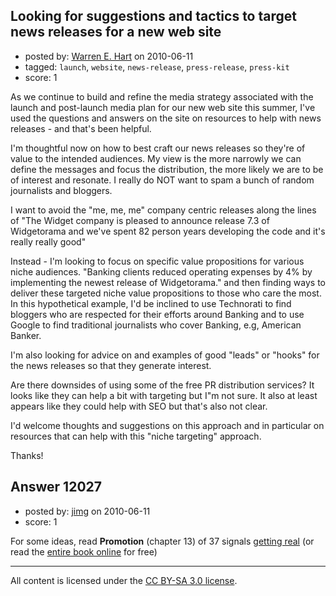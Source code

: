 ## Looking for suggestions and tactics to target news releases for a new web site

- posted by: [Warren E. Hart](https://stackexchange.com/users/-1/2058-warren-e-hart) on 2010-06-11
- tagged: `launch`, `website`, `news-release`, `press-release`, `press-kit`
- score: 1

As we continue to build and refine the media strategy associated with the launch and post-launch media plan for our new web site this summer, I've used the questions and answers on the site on resources to help with news releases - and that's been helpful.

I'm thoughtful now on how to best craft our news releases so they're of value to the intended audiences. My view is the more narrowly we can define the messages and focus the distribution, the more likely we are to be of interest and resonate. I really do NOT want to spam a bunch of random journalists and bloggers. 

I want to avoid the "me, me, me" company centric releases along the lines of "The Widget company is pleased to announce release 7.3 of Widgetorama and we've spent 82 person years developing the code and it's really really good"

Instead - I'm looking to focus on specific value propositions for various niche audiences. "Banking clients reduced operating expenses by 4% by implementing the newest release of Widgetorama." and then finding ways to deliver these targeted niche value propositions to those who care the most. In this hypothetical example, I'd be inclined to use Technorati to find bloggers who are respected for their efforts around Banking and to use Google to find traditional journalists who cover Banking, e.g, American Banker.

I'm also looking for advice on and examples of good "leads" or "hooks" for the news releases so that they generate interest. 

Are there downsides of using some of the free PR distribution services? It looks like they can help a bit with targeting but I"m not sure. It also at least appears like they could help with SEO but that's also not clear. 

I'd welcome thoughts and suggestions on this approach and in particular on resources that can help with this "niche targeting" approach. 

Thanks!


## Answer 12027

- posted by: [jimg](https://stackexchange.com/users/-1/2380-jimg) on 2010-06-11
- score: 1

<p>For some ideas, read <strong>Promotion</strong> (chapter 13) of 37 signals <a href="http://gettingreal.37signals.com/" rel="nofollow">getting real</a> (or read the <a href="http://gettingreal.37signals.com/toc.php" rel="nofollow">entire book online</a> for free) </p>




---

All content is licensed under the [CC BY-SA 3.0 license](https://creativecommons.org/licenses/by-sa/3.0/).

